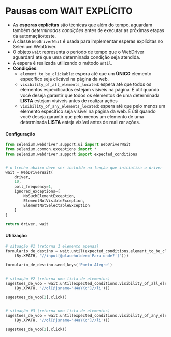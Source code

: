 # Pausas com WAIT EXPLÍCITO


- As **esperas explícitas** são técnicas que além do tempo, aguardam também *determinadas condições* antes de executar as próximas etapas da automação/teste.
- A classe ``WebDriverWait`` é usada para implementar esperas explícitas no Selenium WebDriver.
- O objeto ``wait`` representa o período de tempo que o WebDriver aguardará até que uma determinada condição seja atendida. 
- A espera é realizada utilizando o método ``until``.
- **Condições**:
   - ``element_to_be_clickable``: espera até que um **ÚNICO** elemento específico seja clicável na página da web. 
   - ``visibility_of_all_elements_located``: espera até que todos os elementos especificados estejam visíveis na página. É útil quando você deseja garantir que todos os elementos de uma determinada **LISTA** estejam visíveis antes de realizar ações
   - ``visibility_of_any_elements_located``: espera até que pelo menos um elemento específico seja visível na página da web. É útil quando você deseja garantir que pelo menos um elemento de uma determinada **LISTA** esteja visível antes de realizar ações.


#### Configuração
```python
from selenium.webdriver.support.ui import WebDriverWait
from selenium.common.exceptions import *
from selenium.webdriver.support import expected_conditions


# o trecho abaixo deve ser incluído na função que inicializa o driver
wait = WebDriverWait(
    driver,
    10,
    poll_frequency=1,
    ignored_exceptions=[
        NoSuchElementException,
        ElementNotVisibleException,
        ElementNotSelectableException
    ]
)

return driver, wait
```


#### Utilização
```python
# situação #1 (retorna 1 elemento apenas)
formulario_de_destino = wait.until(expected_conditions.element_to_be_clickable(
    (By.XPATH, "//input[@placeholder='Para onde?']")))

formulario_de_destino.send_keys('Porto Alegre')


# situação #2 (retorna uma lista de elementos)
sugestoes_de_voo = wait.until(expected_conditions.visibility_of_all_elements_located(
    (By.XPATH, '//ol[@jsname="H4aYKc"]//li')))

sugestoes_de_voo[2].click()


# situação #3 (retorna uma lista de elementos)
sugestoes_de_voo = wait.until(expected_conditions.visibility_of_any_elements_located(
    (By.XPATH, '//ol[@jsname="H4aYKc"]//li')))

sugestoes_de_voo[2].click()
```